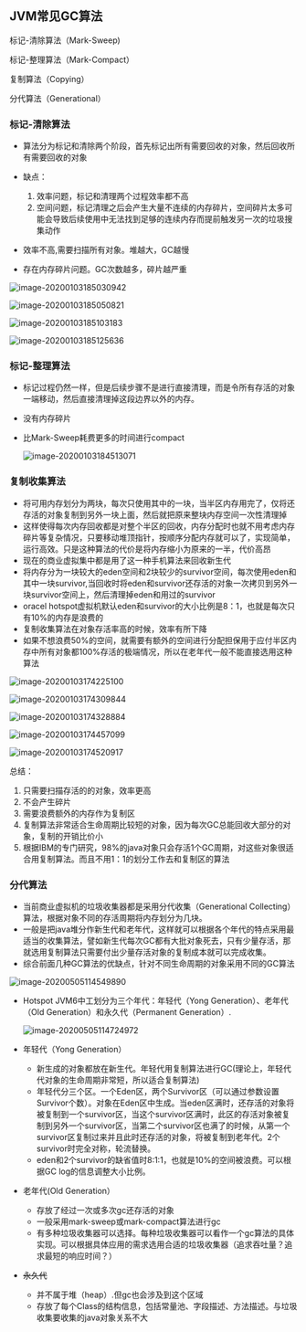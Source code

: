 ## JVM常见GC算法

标记-清除算法（Mark-Sweep)  

标记-整理算法（Mark-Compact）  

复制算法（Copying）  

分代算法（Generational）  

### 标记-清除算法

- 算法分为标记和清除两个阶段，首先标记出所有需要回收的对象，然后回收所有需要回收的对象
- 缺点：
  1. 效率问题，标记和清理两个过程效率都不高
  2. 空间问题，标记清理之后会产生大量不连续的内存碎片，空间碎片太多可能会导致后续使用中无法找到足够的连续内存而提前触发另一次的垃圾搜集动作

- 效率不高,需要扫描所有对象。堆越大，GC越慢
- 存在内存碎片问题。GC次数越多，碎片越严重

![image-20200103185030942](image/image-20200103185030942.png)

![image-20200103185050821](image/image-20200103185050821.png)

![image-20200103185103183](image/image-20200103185103183.png)

![image-20200103185125636](image/image-20200103185125636.png)

### 标记-整理算法

- 标记过程仍然一样，但是后续步骤不是进行直接清理，而是令所有存活的对象一端移动，然后直接清理掉这段边界以外的内存。

- 没有内存碎片

- 比Mark-Sweep耗费更多的时间进行compact

  ![image-20200103184513071](image/image-20200103184513071.png)

### 复制收集算法

- 将可用内存划分为两块，每次只使用其中的一块，当半区内存用完了，仅将还存活的对象复制到另外一块上面，然后就把原来整块内存空间一次性清理掉
- 这样使得每次内存回收都是对整个半区的回收，内存分配时也就不用考虑内存碎片等复杂情况，只要移动堆顶指针，按顺序分配内存就可以了，实现简单，运行高效。只是这种算法的代价是将内存缩小为原来的一半，代价高昂
- 现在的商业虚拟集中都是用了这一种手机算法来回收新生代
- 将内存分为一块较大的eden空间和2块较少的survivor空间，每次使用eden和其中一块survivor,当回收时将eden和survivor还存活的对象一次拷贝到另外一块survivor空间上，然后清理掉eden和用过的survivor
- oracel hotspot虚拟机默认eden和survivor的大小比例是8：1，也就是每次只有10%的内存是浪费的
- 复制收集算法在对象存活率高的时候，效率有所下降
- 如果不想浪费50%的空间，就需要有额外的空间进行分配担保用于应付半区内存中所有对象都100%存活的极端情况，所以在老年代一般不能直接选用这种算法

![image-20200103174225100](image/image-20200103174225100.png)

![image-20200103174309844](image/image-20200103174309844.png)

![image-20200103174328884](image/image-20200103174328884.png)

![image-20200103174457099](image/image-20200103174457099.png)

![image-20200103174520917](image/image-20200103174520917.png)

总结：

1. 只需要扫描存活的的对象，效率更高
2. 不会产生碎片
3. 需要浪费额外的内存作为复制区
4. 复制算法非常适合生命周期比较短的对象，因为每次GC总能回收大部分的对象，复制的开销比价小
5. 根据IBM的专门研究，98%的java对象只会存活1个GC周期，对这些对象很适合用复制算法。而且不用1：1的划分工作去和复制区的算法

### 分代算法

- 当前商业虚拟机的垃圾收集器都是采用分代收集（Generational Collecting）算法，根据对象不同的存活周期将内存划分为几块。
- 一般是把java堆分作新生代和老年代，这样就可以根据各个年代的特点采用最适当的收集算法，譬如新生代每次GC都有大批对象死去，只有少量存活，那就选用复制算法只需要付出少量存活对象的复制成本就可以完成收集。
- 综合前面几种GC算法的优缺点，针对不同生命周期的对象采用不同的GC算法

![image-20200505114549890](image/image-20200505114549890.png)

- Hotspot  JVM6中工划分为三个年代：年轻代（Yong Generation）、老年代（Old Generation）和永久代（Permanent Generation）.

  ![image-20200505114724972](image/image-20200505114724972.png)

- 年轻代（Yong Generation）

  - 新生成的对象都放在新生代。年轻代用复制算法进行GC(理论上，年轻代代对象的生命周期非常短，所以适合复制算法)
  - 年轻代分三个区。一个Eden区，两个Survivor区（可以通过参数设置Survivor个数）。对象在Eden区中生成。当eden区满时，还存活的对象将被复制到一个survivor区，当这个survivor区满时，此区的存活对象被复制到另外一个survivor区，当第二个survivor区也满了的时候，从第一个survivor区复制过来并且此时还存活的对象，将被复制到老年代。2个survivor时完全对称，轮流替换。
  - eden和2个survivor的缺省值时8:1:1，也就是10%的空间被浪费。可以根据GC log的信息调整大小比例。

- 老年代(Old Generation）
  - 存放了经过一次或多次gc还存活的对象
  - 一般采用mark-sweep或mark-compact算法进行gc
  - 有多种垃圾收集器可以选择。每种垃圾收集器可以看作一个gc算法的具体实现。可以根据具体应用的需求选用合适的垃圾收集器（追求吞吐量？追求最短的响应时间？）

- ~~永久代~~
  - 并不属于堆（heap）.但gc也会涉及到这个区域
  - 存放了每个Class的结构信息，包括常量池、字段描述、方法描述。与垃圾收集要收集的java对象关系不大

